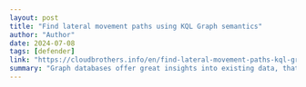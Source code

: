 ```yaml
---
layout: post
title: "Find lateral movement paths using KQL Graph semantics"
author: "Author"
date: 2024-07-08
tags: [defender]
link: "https://cloudbrothers.info/en/find-lateral-movement-paths-kql-graph-semantics/"
summary: "Graph databases offer great insights into existing data, that relational databases cannot or can only solve with more resources. Tools that leverage this ability to find lateral movement paths (edg..."
---
```

